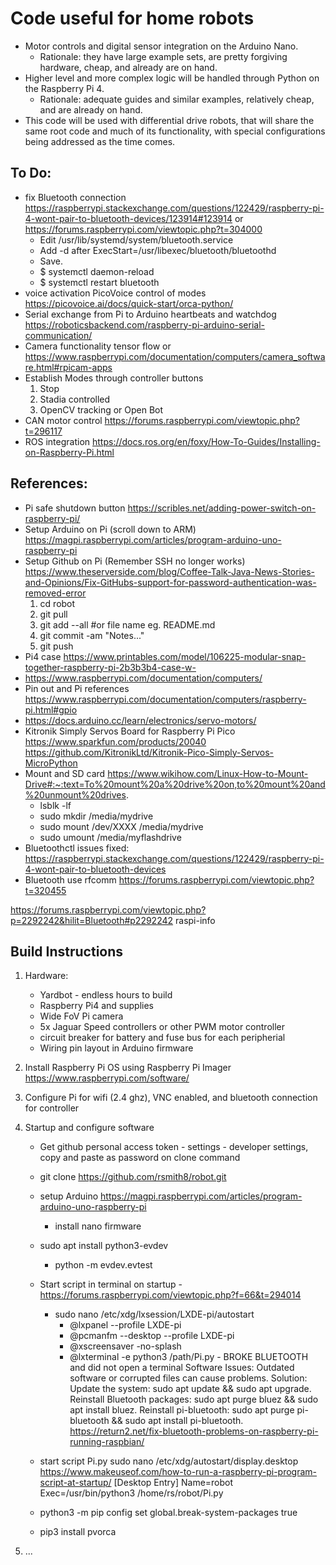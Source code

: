 # Code useful for home robots
* Motor controls and digital sensor integration on the Arduino Nano.
    * Rationale: they have large example sets, are pretty forgiving hardware, cheap, and already are on hand.
* Higher level and more complex logic will be handled through Python on the Raspberry Pi 4.
    * Rationale: adequate guides and similar examples, relatively cheap, and are already on hand.
* This code will be used with differential drive robots, that will share the same root code and much of its functionality, with special configurations being addressed as the time comes.

## To Do:
 * fix Bluetooth connection https://raspberrypi.stackexchange.com/questions/122429/raspberry-pi-4-wont-pair-to-bluetooth-devices/123914#123914 or https://forums.raspberrypi.com/viewtopic.php?t=304000
 	* Edit /usr/lib/systemd/system/bluetooth.service
	* Add -d after ExecStart=/usr/libexec/bluetooth/bluetoothd
	* Save.
	* $ systemctl daemon-reload
	* $ systemctl restart bluetooth
 * voice activation PicoVoice control of modes https://picovoice.ai/docs/quick-start/orca-python/
 * Serial exchange from Pi to Arduino heartbeats and watchdog  https://roboticsbackend.com/raspberry-pi-arduino-serial-communication/
 * Camera functionality tensor flow or https://www.raspberrypi.com/documentation/computers/camera_software.html#rpicam-apps
 * Establish Modes through controller buttons
    1. Stop
    2. Stadia controlled
    3. OpenCV tracking or Open Bot
 * CAN motor control https://forums.raspberrypi.com/viewtopic.php?t=296117
 * ROS integration https://docs.ros.org/en/foxy/How-To-Guides/Installing-on-Raspberry-Pi.html

## References: 
   * Pi safe shutdown button https://scribles.net/adding-power-switch-on-raspberry-pi/
   * Setup Arduino on Pi (scroll down to ARM) https://magpi.raspberrypi.com/articles/program-arduino-uno-raspberry-pi
   * Setup Github on Pi (Remember SSH no longer works) https://www.theserverside.com/blog/Coffee-Talk-Java-News-Stories-and-Opinions/Fix-GitHubs-support-for-password-authentication-was-removed-error
      1. cd robot
	   2. git pull
	   3. git add --all #or file name eg. README.md
     	4. git commit -am "Notes..."
     	5. git push
   * Pi4 case https://www.printables.com/model/106225-modular-snap-together-raspberry-pi-2b3b3b4-case-w-
   * https://www.raspberrypi.com/documentation/computers/
   * Pin out and Pi references https://www.raspberrypi.com/documentation/computers/raspberry-pi.html#gpio
   * https://docs.arduino.cc/learn/electronics/servo-motors/
   * Kitronik Simply Servos Board for Raspberry Pi Pico https://www.sparkfun.com/products/20040
        https://github.com/KitronikLtd/Kitronik-Pico-Simply-Servos-MicroPython
   * Mount and SD card https://www.wikihow.com/Linux-How-to-Mount-Drive#:~:text=To%20mount%20a%20drive%20on,to%20mount%20and%20unmount%20drives.
      * lsblk -lf
      * sudo mkdir /media/mydrive
      * sudo mount /dev/XXXX /media/mydrive
      * sudo umount /media/myflashdrive
   * Bluetoothctl issues fixed: https://raspberrypi.stackexchange.com/questions/122429/raspberry-pi-4-wont-pair-to-bluetooth-devices
   * Bluetooth use rfcomm https://forums.raspberrypi.com/viewtopic.php?t=320455

   https://forums.raspberrypi.com/viewtopic.php?p=2292242&hilit=Bluetooth#p2292242
raspi-info

## Build Instructions
 1. Hardware:
    * Yardbot - endless hours to build
    * Raspberry Pi4 and supplies
    * Wide FoV Pi camera
    * 5x Jaguar Speed controllers or other PWM motor controller
    * circuit breaker for battery and fuse bus for each peripherial
    * Wiring pin layout in Arduino firmware
 2. Install Raspberry Pi OS using Raspberry Pi Imager https://www.raspberrypi.com/software/
 3. Configure Pi for wifi (2.4 ghz), VNC enabled, and bluetooth connection for controller
 4. Startup and configure software 
    * Get github personal access token - settings - developer settings, copy and paste as password on clone command
    * git clone https://github.com/rsmith8/robot.git
    * setup Arduino https://magpi.raspberrypi.com/articles/program-arduino-uno-raspberry-pi
      * install nano firmware
    * sudo apt install python3-evdev
       * python -m evdev.evtest
    * Start script in terminal on startup - https://forums.raspberrypi.com/viewtopic.php?f=66&t=294014
       * sudo nano /etc/xdg/lxsession/LXDE-pi/autostart
          * @lxpanel --profile LXDE-pi
          * @pcmanfm --desktop --profile LXDE-pi
          * @xscreensaver -no-splash
          * @lxterminal -e python3 /path/Pi.py - BROKE BLUETOOTH and did not open a terminal
Software Issues:
Outdated software or corrupted files can cause problems. 
Solution:
Update the system: sudo apt update && sudo apt upgrade. 
Reinstall Bluetooth packages: sudo apt purge bluez && sudo apt install bluez. 
Reinstall pi-bluetooth: sudo apt purge pi-bluetooth && sudo apt install pi-bluetooth. 
https://return2.net/fix-bluetooth-problems-on-raspberry-pi-running-raspbian/

    * start script Pi.py sudo nano /etc/xdg/autostart/display.desktop https://www.makeuseof.com/how-to-run-a-raspberry-pi-program-script-at-startup/
        [Desktop Entry]
        Name=robot
        Exec=/usr/bin/python3 /home/rs/robot/Pi.py
    * python3 -m pip config set global.break-system-packages true
    * pip3 install pvorca

 5. ...
